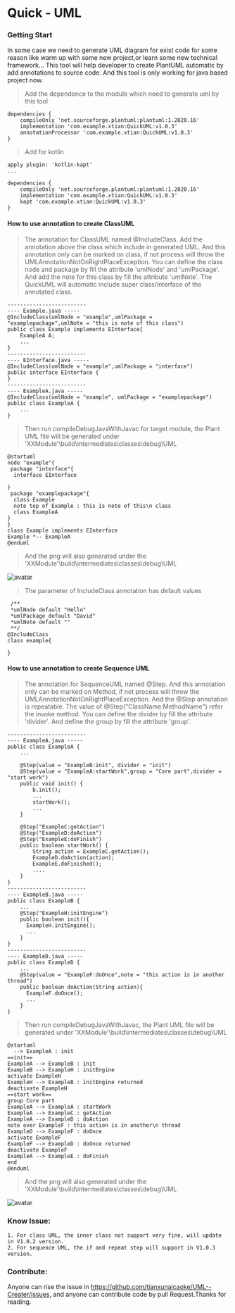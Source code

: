 # Quick - UML
### Getting Start
In some case we need to generate UML diagram for exist code for some reason 
like warm up with some new project,or learn some new technical framework...
This tool will help developer to create PlantUML automatic by add annotations to source code. 
And this tool is only working for java based project now.
>Add the dependence to the module which need to generate uml by this tool
~~~~
dependencies {
    compileOnly 'net.sourceforge.plantuml:plantuml:1.2020.16'
    implementation 'com.example.xtian:QuickUML:v1.0.3'
    annotationProcessor 'com.example.xtian:QuickUML:v1.0.3'
}
~~~~

>Add for kotlin
~~~~
apply plugin: 'kotlin-kapt'
...

dependencies {
    compileOnly 'net.sourceforge.plantuml:plantuml:1.2020.16'
    implementation 'com.example.xtian:QuickUML:v1.0.3'
    kapt 'com.example.xtian:QuickUML:v1.0.3'
}
~~~~
#### How to use annotation to create ClassUML 
>The annotation for ClassUML named @IncludeClass.
>Add the annotation above the class which include in generated UML.
>And this annotation only can be marked on class, if not process will throw the UMLAnnotationNotOnRightPlaceException.
>You can define the class node and package by fill the attribute 'umlNode' and 'umlPackage'.
>And add the note for this class by fill the attribute 'umlNote'.
>The QuickUML will automatic include super class/interface of the annotated class.
~~~
-------------------------
---- Example.java -----
@IncludeClass(umlNode = "example",umlPackage = "examplepackage",umlNote = "this is note of this class")
public class Example implements EInterface{
    ExampleA A;
    ...
}
-------------------------
---- EInterface.java -----
@IncludeClass(umlNode = "example",umlPackage = "interface")
public interface EInterface {
}
-------------------------
---- ExampleA.java -----
@IncludeClass(umlNode = "example", umlPackage = "examplepackage")
public class ExampleA {
    ...
}
~~~
>Then run compileDebugJavaWithJavac for target module, the Plant UML file will be generated under 'XXModule'\build\intermediates\classes\debug\UML
~~~
@startuml
node "example"{
 package "interface"{
  interface EInterface

}
 package "examplepackage"{
  class Example
  note top of Example : this is note of this\n class
  class ExampleA
}
}
class Example implements EInterface
Example *-- ExampleA
@enduml
~~~
>And the png will also generated under the 'XXModule'\build\intermediates\classes\debug\UML

![avatar](https://github.com/tianxunaicaoke/UML--Creater/blob/master/UMLExample.png)


>The parameter of IncludeClass annotation has default values
~~~
 /**
 *umlNode default "Hello"
 *umlPackage default "David"
 *umlNote default ""
 **/
@IncludeClass
class example{

}
~~~
#### How to use annotation to create Sequence UML
>The annotation for SequenceUML named @Step. 
>And this annotation only can be marked on Method, if not process will throw the UMLAnnotationNotOnRightPlaceException.
>And the @Step annotation is repeatable.
>The value of @Step("ClassName:MethodName") refer the invoke method.
>You can define the divider by fill the attribute 'divider'.
>And define the group by fill the attribute 'group'. 
~~~
-------------------------
---- ExampleA.java -----
public class ExampleA {
    ...

    @Step(value = "ExampleB:init", divider = "init")
    @Step(value = "ExampleA:startWork",group = "Core part",divider = "start work")
    public void init() {
        b.init();
        ...
        startWork();
        ...
    }

    @Step("ExampleC:getAction")
    @Step("ExampleD:doAction")
    @Step("ExampleE:doFinish")
    public boolean startWork() {
        String action = ExampleC.getAction();
        ExampleD.doAction(action);
        ExampleE.doFinished();
        ....
    }
}
-------------------------
---- ExampleB.java -----
public class ExampleB {
    ...
    @Step("ExampleH:initEngine")
    public boolean init(){
      ExampleH.initEngine();
      ...
    }
}
-------------------------
---- ExampleD.java -----
public class ExampleD {
    ... 
    @Step(value = "ExampleF:doOnce",note = "this action is in another thread")
    public boolean doAction(String action){
      ExampleF.doOnce();
      ...
    }
}
~~~
>Then run compileDebugJavaWithJavac, the Plant UML file will be generated under 'XXModule'\build\intermediates\classes\debug\UML
~~~
@startuml
  --> ExampleA : init
==init==
ExampleA --> ExampleB : init
ExampleB --> ExampleH : initEngine
activate ExampleH
ExampleH --> ExampleB : initEngine returned
deactivate ExampleH
==start work==
group Core part
ExampleA --> ExampleA : startWork
ExampleA --> ExampleC : getAction
ExampleA --> ExampleD : doAction
note over ExampleF : this action is in another\n thread 
ExampleD --> ExampleF : doOnce
activate ExampleF
ExampleF --> ExampleD : doOnce returned
deactivate ExampleF
ExampleA --> ExampleE : doFinish
end
@enduml
~~~
>And the png will also generated under the 'XXModule'\build\intermediates\classes\debug\UML

![avatar](https://github.com/tianxunaicaoke/UML--Creater/blob/master/UMLSequenceExample.png)

### Know Issue:
    1. For class UML, the inner class not support very fine, will update in V1.0.2 version.
    2. For sequence UML, the if and repeat step will support in V1.0.3 version.
### Contribute:
Anyone can rise the issue in https://github.com/tianxunaicaoke/UML--Creater/issues, and anyone can contribute code by pull Request.Thanks for reading.    
